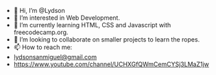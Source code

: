 - 👋 Hi, I’m @Lydson
- 👀 I’m interested in Web Development.
- 🌱 I’m currently learning HTML, CSS and Javascript with freecodecamp.org.
- 💞️ I’m looking to collaborate on smaller projects to learn the ropes.
- 📫 How to reach me:
- lydsonsanmiguel@gmail.com
- https://www.youtube.com/channel/UCHXGfQWmCemCYSj3LMaZ1jw

<!---
Lydson/Lydson is a ✨ special ✨ repository because its `README.md` (this file) appears on your GitHub profile.
You can click the Preview link to take a look at your changes.
--->
